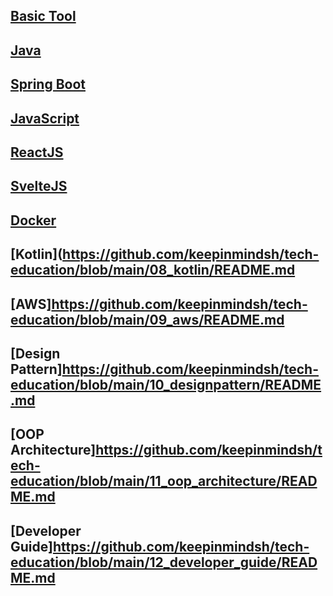 ## [Basic Tool](https://github.com/keepinmindsh/tech-education/blob/main/01_basic_tool/README.md)

## [Java](https://github.com/keepinmindsh/tech-education/blob/main/02_java/README.md)

## [Spring Boot](https://github.com/keepinmindsh/tech-education/blob/main/03_spring_boot/README.md) 

## [JavaScript](https://github.com/keepinmindsh/tech-education/blob/main/04_javascript/README.md)

## [ReactJS](https://github.com/keepinmindsh/tech-education/blob/main/05_reactjs/README.md) 

## [SvelteJS](https://github.com/keepinmindsh/tech-education/blob/main/06_sveltejs/README.md) 

## [Docker](https://github.com/keepinmindsh/tech-education/blob/main/07_docker/README.md) 

## [Kotlin](https://github.com/keepinmindsh/tech-education/blob/main/08_kotlin/README.md

## [AWS]https://github.com/keepinmindsh/tech-education/blob/main/09_aws/README.md

## [Design Pattern]https://github.com/keepinmindsh/tech-education/blob/main/10_designpattern/README.md

## [OOP Architecture]https://github.com/keepinmindsh/tech-education/blob/main/11_oop_architecture/README.md

## [Developer Guide]https://github.com/keepinmindsh/tech-education/blob/main/12_developer_guide/README.md
